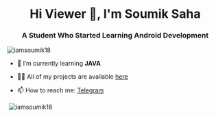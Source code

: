 
<!--
**iamsoumik18/iamsoumik18** is a ✨ _special_ ✨ repository because its `README.md` (this file) appears on your GitHub profile.

Here are some ideas to get you started:

- 🔭 I’m currently working on ...
- 🌱 I’m currently learning ...
- 👯 I’m looking to collaborate on ...
- 🤔 I’m looking for help with ...
- 💬 Ask me about ...
- 📫 How to reach me: ...
- 😄 Pronouns: ...
- ⚡ Fun fact: ...
-->

<h1 align="center">Hi Viewer 👋, I'm <b>Soumik Saha</b></h1>
<h3 align="center">A Student Who Started Learning Android Development </h3>

<p align="left"> <img src="https://komarev.com/ghpvc/?username=iamsoumik18&label=Profile%20views&color=0e75b6&style=flat" alt="iamsoumik18" /> </p>

- 🌱 I’m currently learning **JAVA**

- 👨‍💻 All of my projects are available [here](https://github.com/iamsoumik18?tab=repositories)

- 📫 How to reach me: [Telegram](https://telegram.me/RealShinchan18)


<p>&nbsp;<img align="center" src="https://github-readme-stats.vercel.app/api?username=iamsoumik18&show_icons=true&theme=transparent" alt="iamsoumik18" /></p>
